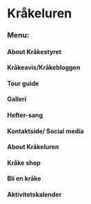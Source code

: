 # Kråkeluren

### Menu:
#### About Kråkestyret
#### Kråkeavis/Kråkebloggen
#### Tour guide
#### Galleri
#### Hefter-sang
#### Kontaktside/ Social media
#### About Kråkeluren
#### Kråke shop
#### Bli en kråke
#### Aktivitetskalender
